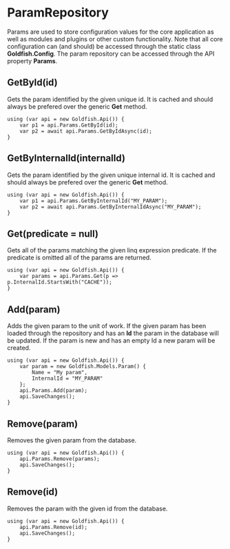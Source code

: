 # ParamRepository

Params are used to store configuration values for the core application as well as modules and plugins or other custom functionality. Note that all core configuration can (and should) be accessed through the static class **Goldfish.Config**. The param repository can be accessed through the API property **Params**.

## GetById(id)

Gets the param identified by the given unique id. It is cached and should always be prefered over the generic **Get** method.

	using (var api = new Goldfish.Api()) {
		var p1 = api.Params.GetById(id);
		var p2 = await api.Params.GetByIdAsync(id);
	}

## GetByInternalId(internalId)

Gets the param identified by the given unique internal id. It is cached and should always be prefered over the generic **Get** method.

	using (var api = new Goldfish.Api()) {
		var p1 = api.Params.GetByInternalId("MY_PARAM");
		var p2 = await api.Params.GetByInternalIdAsync("MY_PARAM");
	}

## Get(predicate = null)

Gets all of the params matching the given linq expression predicate. If the predicate is omitted all of the params are returned. 

	using (var api = new Goldfish.Api()) {
		var params = api.Params.Get(p => p.InternalId.StartsWith("CACHE"));
	}

## Add(param)

Adds the given param to the unit of work. If the given param has been loaded through the repository and has an **Id** the param in the database will be updated. If the param is new and has an empty Id a new param will be created.

	using (var api = new Goldfish.Api()) {
		var param = new Goldfish.Models.Param() {
			Name = "My param",
			InternalId = "MY_PARAM"
		};
		api.Params.Add(param);
		api.SaveChanges();
	}

## Remove(param)

Removes the given param from the database.

	using (var api = new Goldfish.Api()) {
		api.Params.Remove(params);
		api.SaveChanges();
	}

## Remove(id)

Removes the param with the given id from the database.

	using (var api = new Goldfish.Api()) {
		api.Params.Remove(id);
		api.SaveChanges();
	}

